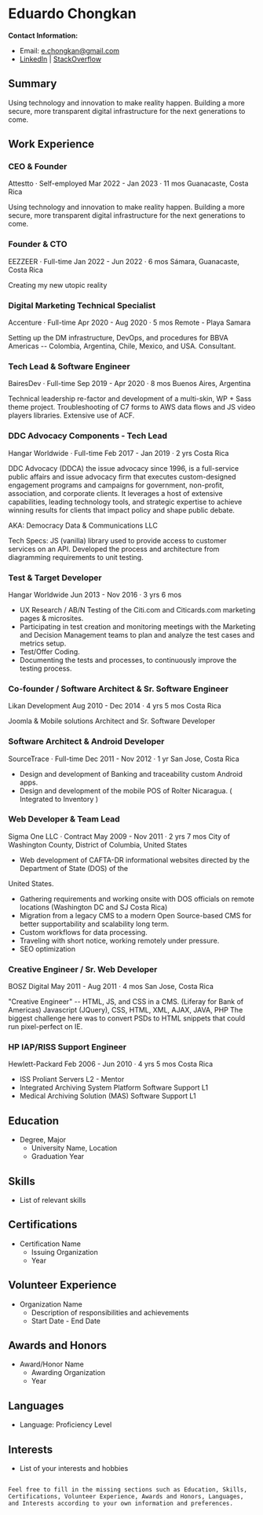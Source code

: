 # Eduardo Chongkan

**Contact Information:**
- Email: e.chongkan@gmail.com
- [LinkedIn](https://www.linkedin.com/in/eduardo-chongkan-804a1322/) |  [StackOverflow](https://www.linkedin.com/in/eduardo-chongkan-804a1322/)

## Summary
Using technology and innovation to make reality happen. Building a more secure, more transparent digital infrastructure for the next generations to come.

## Work Experience

### CEO & Founder
Attestto · Self-employed
Mar 2022 - Jan 2023 · 11 mos
Guanacaste, Costa Rica

Using technology and innovation to make reality happen. Building a more secure, more transparent digital infrastructure for the next generations to come.

### Founder & CTO
EEZZEER · Full-time
Jan 2022 - Jun 2022 · 6 mos
Sámara, Guanacaste, Costa Rica

Creating my new utopic reality

### Digital Marketing Technical Specialist
Accenture · Full-time
Apr 2020 - Aug 2020 · 5 mos
Remote - Playa Samara

Setting up the DM infrastructure, DevOps, and procedures for BBVA Americas -- Colombia, Argentina, Chile, Mexico, and USA. Consultant.

### Tech Lead & Software Engineer
BairesDev · Full-time
Sep 2019 - Apr 2020 · 8 mos
Buenos Aires, Argentina

Technical leadership re-factor and development of a multi-skin, WP + Sass theme project. Troubleshooting of C7 forms to AWS data flows and JS video players libraries. Extensive use of ACF.

### DDC Advocacy Components - Tech Lead
Hangar Worldwide · Full-time
Feb 2017 - Jan 2019 · 2 yrs
Costa Rica

DDC Advocacy (DDCA) the issue advocacy since 1996, is a full-service public affairs and issue advocacy firm that executes custom-designed engagement programs and campaigns for government, non-profit, association, and corporate clients. It leverages a host of extensive capabilities, leading technology tools, and strategic expertise to achieve winning results for clients that impact policy and shape public debate.

AKA: Democracy Data & Communications LLC

Tech Specs: JS (vanilla) library used to provide access to customer services on an API. Developed the process and architecture from diagramming requirements to unit testing.

### Test & Target Developer
Hangar Worldwide
Jun 2013 - Nov 2016 · 3 yrs 6 mos

- UX Research / AB/N Testing of the Citi.com and Citicards.com marketing pages & microsites.
- Participating in test creation and monitoring meetings with the Marketing and Decision Management teams to plan and analyze the test cases and metrics setup.
- Test/Offer Coding.
- Documenting the tests and processes, to continuously improve the testing process.

### Co-founder / Software Architect & Sr. Software Engineer
Likan Development
Aug 2010 - Dec 2014 · 4 yrs 5 mos
Costa Rica

Joomla & Mobile solutions Architect and Sr. Software Developer

### Software Architect & Android Developer
SourceTrace · Full-time
Dec 2011 - Nov 2012 · 1 yr
San Jose, Costa Rica

- Design and development of Banking and traceability custom Android apps.
- Design and development of the mobile POS of Rolter Nicaragua. ( Integrated to Inventory )

### Web Developer & Team Lead
Sigma One LLC · Contract
May 2009 - Nov 2011 · 2 yrs 7 mos
City of Washington County, District of Columbia, United States

- Web development of CAFTA-DR informational websites directed by the Department of State (DOS) of the

 United States.
- Gathering requirements and working onsite with DOS officials on remote locations (Washington DC and SJ Costa Rica)
- Migration from a legacy CMS to a modern Open Source-based CMS for better supportability and scalability long term.
- Custom workflows for data processing.
- Traveling with short notice, working remotely under pressure.
- SEO optimization

### Creative Engineer / Sr. Web Developer
BOSZ Digital
May 2011 - Aug 2011 · 4 mos
San Jose, Costa Rica

"Creative Engineer" -- HTML, JS, and CSS in a CMS. (Liferay for Bank of Americas)
Javascript (JQuery), CSS, HTML, XML, AJAX, JAVA, PHP
The biggest challenge here was to convert PSDs to HTML snippets that could run pixel-perfect on IE.

### HP IAP/RISS Support Engineer
Hewlett-Packard
Feb 2006 - Jun 2010 · 4 yrs 5 mos
Costa Rica

- ISS Proliant Servers L2 - Mentor
- Integrated Archiving System Platform Software Support L1
- Medical Archiving Solution (MAS) Software Support L1

## Education
- Degree, Major
  - University Name, Location
  - Graduation Year

## Skills
- List of relevant skills

## Certifications
- Certification Name
  - Issuing Organization
  - Year

## Volunteer Experience
- Organization Name
  - Description of responsibilities and achievements
  - Start Date - End Date

## Awards and Honors
- Award/Honor Name
  - Awarding Organization
  - Year

## Languages
- Language: Proficiency Level

## Interests
- List of your interests and hobbies
```

Feel free to fill in the missing sections such as Education, Skills, Certifications, Volunteer Experience, Awards and Honors, Languages, and Interests according to your own information and preferences.
